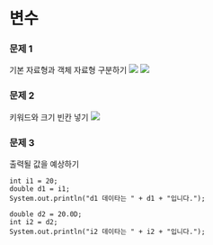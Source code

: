 # 변수

### 문제 1

기본 자료형과 객체 자료형 구분하기
<img src="/img/1-1.png">
<img src="/img/1-2.png">

### 문제 2

키워드와 크기 빈칸 넣기
<img src="/img/1-3.png">

### 문제 3

출력될 값을 예상하기

```
int i1 = 20;
double d1 = i1;
System.out.println("d1 데이타는 " + d1 + "입니다.");

double d2 = 20.0D;
int i2 = d2;
System.out.println("i2 데이타는 " + i2 + "입니다.");
```

